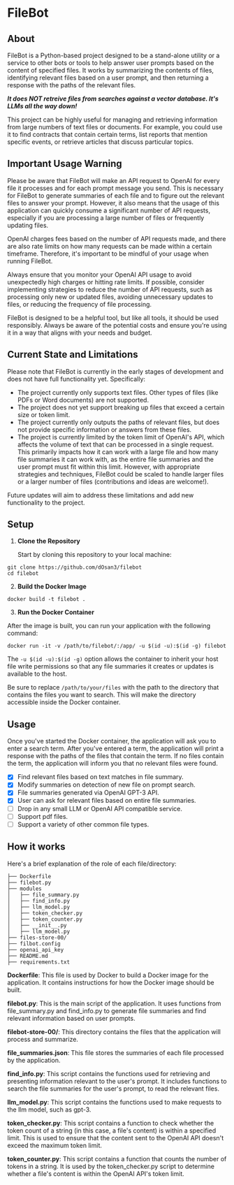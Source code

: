 # FileBot

## About

FileBot is a Python-based project designed to be a stand-alone utility or a service to other bots or tools to help answer user prompts based on the content of specified files. It works by summarizing the contents of files, identifying relevant files based on a user prompt, and then returning a response with the paths of the relevant files.

***It does NOT retreive files from searches against a vector database. It's LLMs all the way down!***

This project can be highly useful for managing and retrieving information from large numbers of text files or documents. For example, you could use it to find contracts that contain certain terms, list reports that mention specific events, or retrieve articles that discuss particular topics.

## Important Usage Warning

Please be aware that FileBot will make an API request to OpenAI for every file it processes and for each prompt message you send. This is necessary for FileBot to generate summaries of each file and to figure out the relevant files to answer your prompt. However, it also means that the usage of this application can quickly consume a significant number of API requests, especially if you are processing a large number of files or frequently updating files.

OpenAI charges fees based on the number of API requests made, and there are also rate limits on how many requests can be made within a certain timeframe. Therefore, it's important to be mindful of your usage when running FileBot.

Always ensure that you monitor your OpenAI API usage to avoid unexpectedly high charges or hitting rate limits. If possible, consider implementing strategies to reduce the number of API requests, such as processing only new or updated files, avoiding unnecessary updates to files, or reducing the frequency of file processing.

FileBot is designed to be a helpful tool, but like all tools, it should be used responsibly. Always be aware of the potential costs and ensure you're using it in a way that aligns with your needs and budget.

## Current State and Limitations

Please note that FileBot is currently in the early stages of development and does not have full functionality yet. Specifically:

- The project currently only supports text files. Other types of files (like PDFs or Word documents) are not supported.
- The project does not yet support breaking up files that exceed a certain size or token limit.
- The project currently only outputs the paths of relevant files, but does not provide specific information or answers from these files.
- The project is currently limited by the token limit of OpenAI's API, which affects the volume of text that can be processed in a single request. This primarily impacts how it can work with a large file and how many file summaries it can work with, as the entire file summaries and the user prompt must fit within this limit. However, with appropriate strategies and techniques, FileBot could be scaled to handle larger files or a larger number of files (contributions and ideas are welcome!).

Future updates will aim to address these limitations and add new functionality to the project.

## Setup

1. **Clone the Repository**

   Start by cloning this repository to your local machine:

```
git clone https://github.com/dOsan3/filebot
cd filebot
```

2. **Build the Docker Image**

```
docker build -t filebot .
```

3. **Run the Docker Container**

After the image is built, you can run your application with the following command:

```
docker run -it -v /path/to/filebot/:/app/ -u $(id -u):$(id -g) filebot
```

The `-u $(id -u):$(id -g)` option allows the container to inherit your host file write permissions so that any file summaries it creates or updates is available to the host.

Be sure to replace `/path/to/your/files` with the path to the directory that contains the files you want to search. This will make the directory accessible inside the Docker container.

## Usage

Once you've started the Docker container, the application will ask you to enter a search term. After you've entered a term, the application will print a response with the paths of the files that contain the term. If no files contain the term, the application will inform you that no relevant files were found.

- [x] Find relevant files based on text matches in file summary.
- [x] Modify summaries on detection of new file on prompt search.
- [x] File summaries generated via OpenAI GPT-3 API.
- [x] User can ask for relevant files based on entire file summaries.
- [ ] Drop in any small LLM or OpenAI API compatible service.
- [ ] Support pdf files.
- [ ] Support a variety of other common file types.

## How it works

Here's a brief explanation of the role of each file/directory:

```
├── Dockerfile
├── filebot.py
├── modules
│   ├── file_summary.py
│   ├── find_info.py
│   ├── llm_model.py
│   ├── token_checker.py
│   ├── token_counter.py
│   ├── __init__.py
│   ├── llm_model.py
├── files-store-00/
├── filbot.config
├── openai_api_key
├── README.md
├── requirements.txt
```

**Dockerfile**: This file is used by Docker to build a Docker image for the application. It contains instructions for how the Docker image should be built.

**filebot.py**: This is the main script of the application. It uses functions from file_summary.py and find_info.py to generate file summaries and find relevant information based on user prompts.

**filebot-store-00/**: This directory contains the files that the application will process and summarize.

**file_summaries.json**: This file stores the summaries of each file processed by the application.

**find_info.py**: This script contains the functions used for retrieving and presenting information relevant to the user's prompt. It includes functions to search the file summaries for the user's prompt, to read the relevant files.

**llm_model.py**: This script contains the functions used to make requests to the llm model, such as gpt-3.

**token_checker.py**: This script contains a function to check whether the token count of a string (in this case, a file's content) is within a specified limit. This is used to ensure that the content sent to the OpenAI API doesn't exceed the maximum token limit.

**token_counter.py**: This script contains a function that counts the number of tokens in a string. It is used by the token_checker.py script to determine whether a file's content is within the OpenAI API's token limit.